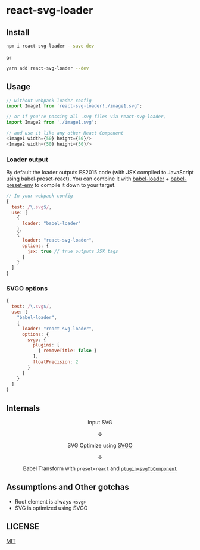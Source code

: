 # react-svg-loader

## Install

```sh
npm i react-svg-loader --save-dev
```

or

```sh
yarn add react-svg-loader --dev
```

## Usage

```js
// without webpack loader config
import Image1 from 'react-svg-loader!./image1.svg';

// or if you're passing all .svg files via react-svg-loader,
import Image2 from './image1.svg';

// and use it like any other React Component
<Image1 width={50} height={50}/>
<Image2 width={50} height={50}/>
```

### Loader output

By default the loader outputs ES2015 code (with JSX compiled to JavaScript using babel-preset-react). You can combine it with [babel-loader](https://github.com/babel/babel-loader) + [babel-preset-env](https://github.com/babel/babel-preset-env) to compile it down to your target.

```js
// In your webpack config
{
  test: /\.svg$/,
  use: [
    {
      loader: "babel-loader"
    },
    {
      loader: "react-svg-loader",
      options: {
        jsx: true // true outputs JSX tags
      }
    }
  ]
}
```

### SVGO options

```js
{
  test: /\.svg$/,
  use: [
    "babel-loader",
    {
      loader: "react-svg-loader",
      options: {
        svgo: {
          plugins: [
            { removeTitle: false }
          ],
          floatPrecision: 2
        }
      }
    }
  ]
}
```

## Internals

<p align="center">
Input SVG
</p>
<p align="center">↓</p>
<p align="center">
SVG Optimize using <a href="https://github.com/svg/svgo">SVGO</a>
</p>
<p align="center">↓</p>
<p align="center">
Babel Transform with <code>preset=react</code> and <a href="src/plugin.js"><code>plugin=svgToComponent</code></a>
</p>

## Assumptions and Other gotchas

+ Root element is always `<svg>`
+ SVG is optimized using SVGO

## LICENSE

[MIT](https://github.com/boopathi/react-svg-loader/blob/master/LICENSE)
